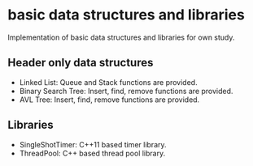 # basic data structures and libraries
Implementation of basic data structures and libraries for own study.

## Header only data structures
  - Linked List: Queue and Stack functions are provided.
  - Binary Search Tree: Insert, find, remove functions are provided.
  - AVL Tree: Insert, find, remove functions are provided.
## Libraries
  - SingleShotTimer: C++11 based timer library.
  - ThreadPool: C++ based thread pool library.
